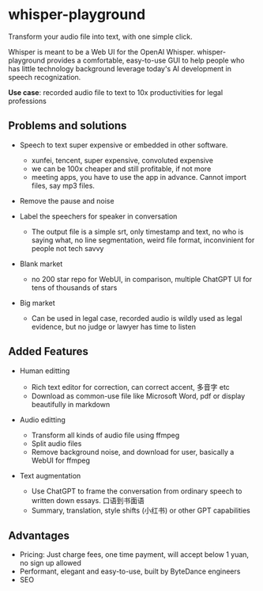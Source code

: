 # whisper-playground

Transform your audio file into text, with one simple click.

Whisper is meant to be a Web UI for the OpenAI Whisper. whisper-playground provides a comfortable, easy-to-use GUI to help people who has little technology background leverage today's AI development in speech recognization.

**Use case**: recorded audio file to text to 10x productivities for legal professions

## Problems and solutions

- Speech to text super expensive or embedded in other software.
    - xunfei, tencent, super expensive, convoluted expensive
    - we can be 100x cheaper and still profitable, if not more
    - meeting apps, you have to use the app in advance. Cannot import files, say mp3 files.

- Remove the pause and noise

- Label the speechers for speaker in conversation
    - The output file is a simple srt, only timestamp and text, no who is saying what, no line segmentation, weird file format, inconvinient for people not tech savvy

- Blank market
    - no 200 star repo for WebUI, in comparison, multiple ChatGPT UI for tens of thousands of stars

- Big market
    - Can be used in legal case, recorded audio is wildly used as legal evidence, but no judge or lawyer has time to listen

## Added Features

- Human editting
    - Rich text editor for correction, can correct accent, 多音字 etc
    - Download as common-use file like Microsoft Word, pdf or display beautifully in markdown

- Audio editting
    - Transform all kinds of audio file using ffmpeg
    - Split audio files
    - Remove background noise, and download for user, basically a WebUI for ffmpeg

- Text augmentation
    - Use ChatGPT to frame the conversation from ordinary speech to written down essays. 口语到书面语 
    - Summary, translation, style shifts (小红书) or other GPT capabilities

## Advantages

- Pricing: Just charge fees, one time payment, will accept below 1 yuan, no sign up allowed
- Performant, elegant and easy-to-use, built by ByteDance engineers
- SEO 

